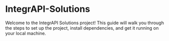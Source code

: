 # IntegrAPI-Solutions
Welcome to the IntegrAPI Solutions project! This guide will walk you through the steps to set up the project, install dependencies, and get it running on your local machine.
